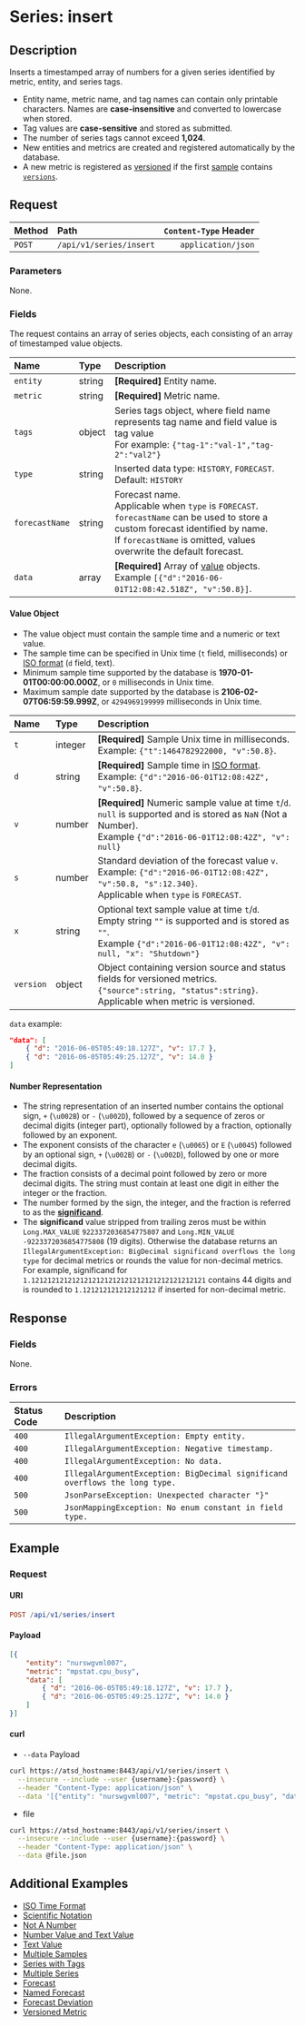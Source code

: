 # Series: insert

## Description

Inserts a timestamped array of numbers for a given series identified by metric, entity, and series tags.

* Entity name, metric name, and tag names can contain only printable characters. Names are **case-insensitive** and converted to lowercase when stored.
* Tag values are **case-sensitive** and stored as submitted.
* The number of series tags cannot exceed **1,024**.
* New entities and metrics are created and registered automatically by the database.
* A new metric is registered as [versioned](../../../versioning/README.md) if the first [sample](#value-object) contains [`versions`](./versions.md).

## Request

| Method | Path | `Content-Type` Header|
|:---|:---|---:|
| `POST` | `/api/v1/series/insert` | `application/json` |

### Parameters

None.

### Fields

The request contains an array of series objects, each consisting of an array of timestamped value objects.

|**Name**|**Type**|**Description**|
|:---|:---|:---|
| `entity` | string | **[Required]** Entity name. |
| `metric` | string | **[Required]** Metric name. |
| `tags` | object | Series tags object, where field name represents tag name and field value is tag value<br> For example: `{"tag-1":"val-1","tag-2":"val2"}` |
| `type` | string | Inserted data type: `HISTORY`, `FORECAST`.<br>Default: `HISTORY` |
| `forecastName` | string | Forecast name. <br>Applicable when `type` is `FORECAST`.<br>`forecastName` can be used to store a custom forecast identified by name. <br>If `forecastName` is omitted, values overwrite the default forecast.  |
| `data` | array | **[Required]** Array of [value](#value-object) objects.<br>Example `[{"d":"2016-06-01T12:08:42.518Z", "v":50.8}]`.|

#### Value Object

* The value object must contain the sample time and a numeric or text value.
* The sample time can be specified in Unix time (`t` field, milliseconds) or [ISO format](../../../shared/date-format.md#supported-formats) (`d` field, text).
* Minimum sample time supported by the database is **1970-01-01T00:00:00.000Z**, or `0` milliseconds in Unix time.
* Maximum sample date supported by the database is **2106-02-07T06:59:59.999Z**, or `4294969199999` milliseconds in Unix time.

|**Name**|**Type**|**Description**|
|:---|:---|:---|
| `t` | integer | **[Required]** Sample Unix time in milliseconds.<br>Example: `{"t":1464782922000, "v":50.8}`.|
| `d` | string | **[Required]** Sample time in [ISO format](../../../shared/date-format.md#supported-formats).<br>Example: `{"d":"2016-06-01T12:08:42Z", "v":50.8}`. |
| `v` | number | **[Required]** Numeric sample value at time `t`/`d`. <br>`null` is supported and is stored as `NaN` (Not a Number).<br>Example `{"d":"2016-06-01T12:08:42Z", "v": null}` |
| `s` | number | Standard deviation of the forecast value `v`.<br>Example: `{"d":"2016-06-01T12:08:42Z", "v":50.8, "s":12.340}`.<br>Applicable when `type` is `FORECAST`.|
| `x` | string | Optional text sample value at time `t`/`d`. <br>Empty string `""` is supported and is stored as `""`.<br>Example `{"d":"2016-06-01T12:08:42Z", "v": null, "x": "Shutdown"}` |
| `version` | object | Object containing version source and status fields for versioned metrics.<br>`{"source":string, "status":string}`.<br>Applicable when metric is versioned. |

`data` example:

```json
"data": [
    { "d": "2016-06-05T05:49:18.127Z", "v": 17.7 },
    { "d": "2016-06-05T05:49:25.127Z", "v": 14.0 }
]
```

#### Number Representation

* The string representation of an inserted number contains the optional sign, `+` (`\u002B`) or `-` (`\u002D`), followed by a sequence of zeros or decimal digits (integer part), optionally followed by a fraction, optionally followed by an exponent.
* The exponent consists of the character `e` (`\u0065`) or `E` (`\u0045`) followed by an optional sign, `+` (`\u002B`) or `-` (`\u002D`), followed by one or more decimal digits.
* The fraction consists of a decimal point followed by zero or more decimal digits. The string must contain at least one digit in either the integer or the fraction.
* The number formed by the sign, the integer, and the fraction is referred to as the [**significand**](https://en.wikipedia.org/wiki/Significand).
* The **significand** value stripped from trailing zeros must be within `Long.MAX_VALUE` `9223372036854775807` and `Long.MIN_VALUE`  `-9223372036854775808` (19 digits). Otherwise the database returns an `IllegalArgumentException: BigDecimal significand overflows the long type` for decimal metrics or rounds the value for non-decimal metrics. For example, significand for `1.1212121212121212121212121212121212121212121` contains 44 digits and is rounded to `1.121212121212121212` if inserted for non-decimal metric.

## Response

### Fields

None.

### Errors

|  **Status Code**  | **Description** |
|:---|:---|
| `400` | `IllegalArgumentException: Empty entity.`|
| `400` | `IllegalArgumentException: Negative timestamp.`|
| `400` | `IllegalArgumentException: No data.` |
| `400` | `IllegalArgumentException: BigDecimal significand overflows the long type.` |
| `500` | `JsonParseException: Unexpected character "}"` |
| `500` | `JsonMappingException: No enum constant in field type.`|

## Example

### Request

#### URI

```elm
POST /api/v1/series/insert
```

#### Payload

```json
[{
    "entity": "nurswgvml007",
    "metric": "mpstat.cpu_busy",
    "data": [
        { "d": "2016-06-05T05:49:18.127Z", "v": 17.7 },
        { "d": "2016-06-05T05:49:25.127Z", "v": 14.0 }
    ]
}]
```

#### curl

* `--data` Payload

```bash
curl https://atsd_hostname:8443/api/v1/series/insert \
  --insecure --include --user {username}:{password} \
  --header "Content-Type: application/json" \
  --data '[{"entity": "nurswgvml007", "metric": "mpstat.cpu_busy", "data": [{ "t": 1462427358127, "v": 22.0 }]}]'
```

* file

```bash
curl https://atsd_hostname:8443/api/v1/series/insert \
  --insecure --include --user {username}:{password} \
  --header "Content-Type: application/json" \
  --data @file.json
```

## Additional Examples

* [ISO Time Format](examples/insert-iso-time-format.md)
* [Scientific Notation](examples/insert-scientific-notation.md)
* [Not A Number](examples/insert-nan.md)
* [Number Value and Text Value](examples/insert-number-text.md)
* [Text Value](examples/insert-text.md)
* [Multiple Samples](examples/insert-multiple-samples.md)
* [Series with Tags](examples/insert-with-tags.md)
* [Multiple Series](examples/insert-multiple-series.md)
* [Forecast](examples/insert-forecast.md)
* [Named Forecast](examples/insert-named-forecast.md)
* [Forecast Deviation](examples/insert-forecast-deviation.md)
* [Versioned Metric](examples/insert-versioned-metric.md)